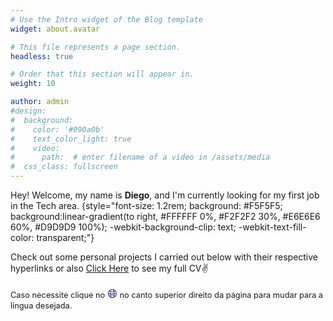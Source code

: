 ```yaml
---
# Use the Intro widget of the Blog template
widget: about.avatar

# This file represents a page section.
headless: true

# Order that this section will appear in.
weight: 10

author: admin
#design:
#  background:
#    color: '#090a0b'
#    text_color_light: true
#    video:
#      path:  # enter filename of a video in /assets/media
#  css_class: fullscreen
---
```


Hey! Welcome, my name is **Diego**, and I'm currently looking for my first job in the Tech area.
{style="font-size: 1.2rem; background: #F5F5F5; background:linear-gradient(to right, #FFFFFF 0%, #F2F2F2 30%, #E6E6E6 60%, #D9D9D9 100%); -webkit-background-clip: text; -webkit-text-fill-color: transparent;"}

Check out some personal projects I carried out below with their respective hyperlinks or also [Click Here](/about/) to see my full CV✌

<span style="font-size: 0.8rem;">Caso necessite clique no</span> <span style="font-size: 1.2rem; color: rgb(255, 255, 255);color: rgb(0, 0, 100);">&#127760;</span> <span style="font-size: 0.8rem;">no canto superior direito da página para mudar para a língua desejada.</span>
